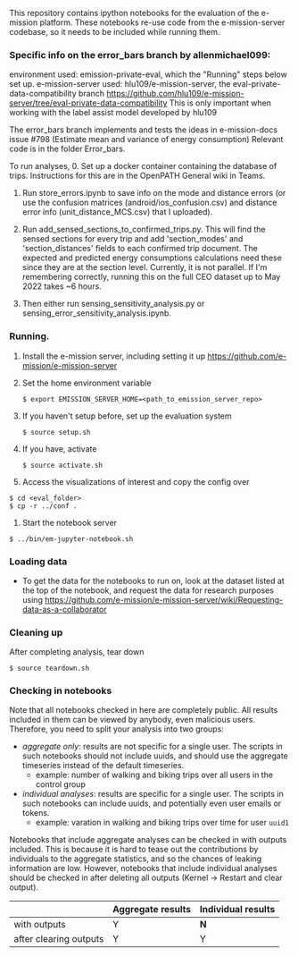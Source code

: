 This repository contains ipython notebooks for the evaluation of the e-mission
platform.  These notebooks re-use code from the e-mission-server codebase, so
it needs to be included while running them.

### Specific info on the error_bars branch by allenmichael099:
environment used: emission-private-eval, which the "Running" steps below set up.
e-mission-server used: hlu109/e-mission-server, the eval-private-data-compatibility branch
    https://github.com/hlu109/e-mission-server/tree/eval-private-data-compatibility
    This is only important when working with the label assist model developed by hlu109

The error_bars branch implements and tests the ideas in e-mission-docs issue #798 (Estimate mean and variance of energy consumption)
Relevant code is in the folder Error_bars.

To run analyses, 
0. Set up a docker container containing the database of trips. Instructions for this are in the OpenPATH General wiki in Teams.
1. Run store_errors.ipynb to save info on the mode and distance errors (or use the confusion matrices (android/ios_confusion.csv) and distance error info (unit_distance_MCS.csv) that I uploaded).
2. Run add_sensed_sections_to_confirmed_trips.py. This will find the sensed sections for every trip and add 
'section_modes' and 'section_distances' fields to each confirmed trip document.
    The expected and predicted energy consumptions calculations need these since they are at the section level.
    Currently, it is not parallel. If I'm remembering correctly, running this on the full CEO dataset up to May 2022 takes ~6 hours.

3. Then either run sensing_sensitivity_analysis.py or sensing_error_sensitivity_analysis.ipynb.



### Running.

1. Install the e-mission server, including setting it up
    https://github.com/e-mission/e-mission-server

1. Set the home environment variable

    ```
    $ export EMISSION_SERVER_HOME=<path_to_emission_server_repo>
    ```

1. If you haven't setup before, set up the evaluation system

    ```
    $ source setup.sh
    ```

1. If you have, activate

    ```
    $ source activate.sh
    ```

1. Access the visualizations of interest and copy the config over

```
$ cd <eval_folder>
$ cp -r ../conf .
```

1. Start the notebook server

```
$ ../bin/em-jupyter-notebook.sh
```

### Loading data

- To get the data for the notebooks to run on, look at the dataset listed at
  the top of the notebook, and request the data for research purposes using 
    https://github.com/e-mission/e-mission-server/wiki/Requesting-data-as-a-collaborator

### Cleaning up

After completing analysis, tear down

```
$ source teardown.sh
```

### Checking in notebooks

Note that all notebooks checked in here are completely public. All results included in them can be viewed by anybody, even malicious users. 
Therefore, you need to split your analysis into two groups:
- *aggregate only*: results are not specific for a single user. The scripts in such notebooks should not include uuids, and should use the aggregate timeseries instead of the default timeseries.
   - example: number of walking and biking trips over all users in the control group
- *individual analyses*: results are specific for a single user. The scripts in such notebooks can include uuids, and potentially even user emails or tokens.
   - example: varation in walking and biking trips over time for user `uuid1`

Notebooks that include aggregate analyses can be checked in with outputs included. This is because it is hard to tease out the contributions by individuals to the aggregate statistics, and so the chances of leaking information are low. However, notebooks that include individual analyses should be checked in after deleting all outputs (Kernel -> Restart and clear output).

|              | Aggregate results | Individual results |
|--------------|--------------|--------------|
| with outputs |     Y        |     **N**    |
| after clearing outputs | Y  |     Y        | 
